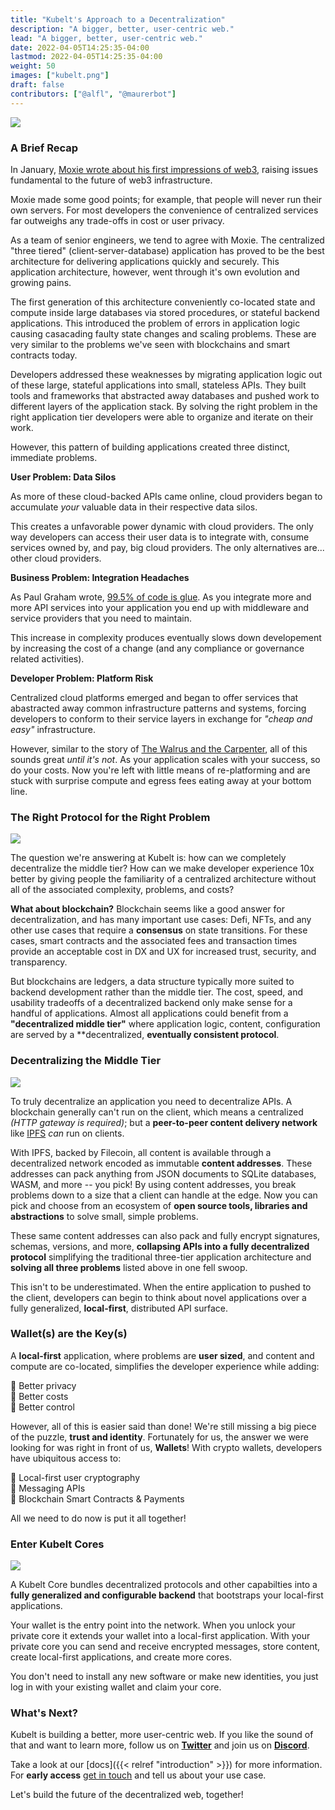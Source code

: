 ```yaml
---
title: "Kubelt's Approach to a Decentralization"
description: "A bigger, better, user-centric web."
lead: "A bigger, better, user-centric web."
date: 2022-04-05T14:25:35-04:00
lastmod: 2022-04-05T14:25:35-04:00
weight: 50
images: ["kubelt.png"]
draft: false
contributors: ["@alfl", "@maurerbot"]
---
```


<img src="/images/kubelt-banner.gif" width="{{ .Width }}" height="{{ .Height }}">

### A Brief Recap

In January, [Moxie wrote about his first impressions of web3](https://moxie.org/2022/01/07/web3-first-impressions.html), raising issues fundamental to the future of web3 infrastructure.

Moxie made some good points; for example, that people will never run their own servers. For most developers the convenience of centralized services far outweighs any trade-offs in cost or user privacy.

As a team of senior engineers, we tend to agree with Moxie. The centralized "three tiered" (client-server-database) application has proved to be the best architecture for delivering applications quickly and securely. This application architecture, however, went through it's own evolution and growing pains.

The first generation of this architecture conveniently co-located state and compute inside large databases via stored procedures, or stateful backend applications. This introduced the problem of errors in application logic causing casacading faulty state changes and scaling problems. These are very similar to the problems we've seen with blockchains and smart contracts today.

Developers addressed these weaknesses by migrating application logic out of these large, stateful applications into small, stateless APIs. They built tools and frameworks that abstracted away databases and pushed work to different layers of the application stack. By solving the right problem in the right application tier developers were able to organize and iterate on their work.

However, this pattern of building applications created three distinct, immediate problems.

**User Problem: Data Silos**

As more of these cloud-backed APIs came online, cloud providers began to accumulate _your_ valuable data in their respective data silos.

This creates a unfavorable power dynamic with cloud providers. The only way developers can access their user data is to integrate with, consume services owned by, and pay, big cloud providers. The only alternatives are... other cloud providers.

**Business Problem: Integration Headaches**

As Paul Graham wrote, [99.5% of code is glue](https://paul-graham.com/weird/). As you integrate more and more API services into your application you end up with middleware and service providers that you need to maintain.

This increase in complexity produces eventually slows down developement by increasing the cost of a change (and any compliance or governance related activities).

**Developer Problem: Platform Risk**

Centralized cloud platforms emerged and began to offer services that abastracted away common infrastructure patterns and systems, forcing developers to conform to their service layers in exchange for _"cheap and easy"_ infrastructure.

However, similar to the story of [The Walrus and the Carpenter](https://en.wikipedia.org/wiki/The_Walrus_and_the_Carpenter), all of this sounds great _until it's not_. As your application scales with your success, so do your costs. Now you're left with little means of re-platforming and are stuck with surprise compute and egress fees eating away at your bottom line.

### The Right Protocol for the Right Problem

<img src="/images/right_protocol.png" width="{{ .Width }}" height="{{ .Height }}">

The question we're answering at Kubelt is: how can we completely decentralize the middle tier? How can we make developer experience 10x better by giving people the familiarity of a centralized architecture without all of the associated complexity, problems, and costs? 

**What about blockchain?** Blockchain seems like a good answer for decentralization, and has many important use cases: Defi, NFTs, and any other use cases that require a **consensus** on state transitions. For these cases, smart contracts and the associated fees and transaction times provide an acceptable cost in DX and UX for increased trust, security, and transparency.

But blockchains are ledgers, a data structure typically more suited to backend development rather than the middle tier. The cost, speed, and usability tradeoffs of a decentralized backend only make sense for a handful of applications. Almost all applications could benefit from a **"decentralized middle tier"** where application logic, content, configuration are served by a **decentralized, **eventually consistent protocol**.

### Decentralizing the Middle Tier

<img src="/images/decentralize_middle.png" width="{{ .Width }}" height="{{ .Height }}">

To truly decentralize an application you need to decentralize APIs. A blockchain generally can't run on the client, which means a centralized _(HTTP gateway is required)_; but a **peer-to-peer content delivery network** like [IPFS](ipns://ipfs.io/) _can_ run on clients.

With IPFS, backed by Filecoin, all content is available through a decentralized network encoded as immutable **content addresses**. These addresses can pack anything from JSON documents to SQLite databases, WASM, and more -- you pick! By using content addresses, you break problems down to a size that a client can handle at the edge. Now you can pick and choose from an ecosystem of **open source tools, libraries and abstractions** to solve small, simple problems.

These same content addresses can also pack and fully encrypt signatures, schemas, versions, and more, **collapsing APIs into a fully decentralized protocol** simplifying the traditional three-tier application architecture and **solving all three problems** listed above in one fell swoop.

This isn't to be underestimated. When the entire application to pushed to the client, developers can begin to think about novel applications over a fully generalized, **local-first**, distributed API surface.

### Wallet(s) are the Key(s)

A **local-first** application, where problems are **user sized**, and content and compute are co-located, simplifies the developer experience while adding:

🔑 Better privacy \
🔑 Better costs \
🔑 Better control

However, all of this is easier said than done! We're still missing a big piece of the puzzle, **trust and identity**. Fortunately for us, the answer we were looking for was right in front of us, **Wallets**! With crypto wallets, developers have ubiquitous access to:

🤯 Local-first user cryptography \
🤯 Messaging APIs \
🤯 Blockchain Smart Contracts & Payments

All we need to do now is put it all together!

### Enter Kubelt Cores

<img src="/images/enter_kubelt.png" width="{{ .Width }}" height="{{ .Height }}">

A Kubelt Core bundles decentralized protocols and other capabilties into a **fully generalized and configurable backend** that bootstraps your local-first applications.

Your wallet is the entry point into the network. When you unlock your private core it extends your wallet into a local-first application. With your private core you can send and receive encrypted messages, store content, create local-first applications, and create more cores.

You don't need to install any new software or make new identities, you just log in with your existing wallet and claim your core.

### What's Next?

Kubelt is building a better, more user-centric web. If you like the sound of that and want to learn more, follow us on **[Twitter](https://twitter.com/kubelt)** and join us on **[Discord](https://discord.gg/UgwAsJf6C5)**.

Take a look at our [docs]({{< relref "introduction" >}}) for more information. For **early access** [get in touch](https://omq1ez0wxhd.typeform.com/to/IXfcN3Xf) and tell us about your use case.

Let's build the future of the decentralized web, together!
